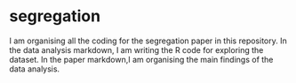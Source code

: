 # segregation

I am organising all the coding for the segregation paper in this repository. 
In the data analysis markdown, I am writing the R code for exploring the dataset. In the paper markdown,I am organising the main findings of the data analysis. 
